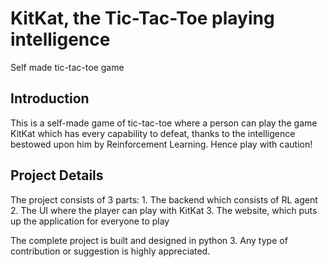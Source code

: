 # KitKat, the Tic-Tac-Toe playing intelligence
Self made tic-tac-toe game

## Introduction
This is a self-made game of tic-tac-toe where a person can play the game KitKat which has every capability to defeat, thanks to the intelligence bestowed upon him by Reinforcement Learning. Hence play with caution!

## Project Details
The project consists of 3 parts:
    1. The backend which consists of RL agent
    2. The UI where the player can play with KitKat
    3. The website, which puts up the application for everyone to play

The complete project is built and designed in python 3. Any type of contribution or suggestion is highly appreciated.
